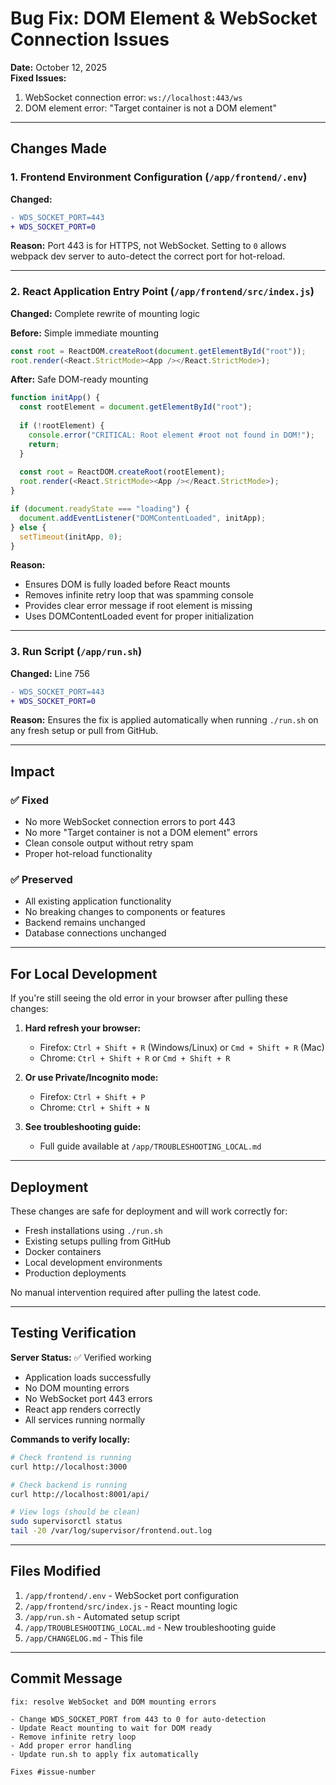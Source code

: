 # Bug Fix: DOM Element & WebSocket Connection Issues

**Date:** October 12, 2025  
**Fixed Issues:**
1. WebSocket connection error: `ws://localhost:443/ws`
2. DOM element error: "Target container is not a DOM element"

---

## Changes Made

### 1. Frontend Environment Configuration (`/app/frontend/.env`)
**Changed:**
```diff
- WDS_SOCKET_PORT=443
+ WDS_SOCKET_PORT=0
```

**Reason:** Port 443 is for HTTPS, not WebSocket. Setting to `0` allows webpack dev server to auto-detect the correct port for hot-reload.

---

### 2. React Application Entry Point (`/app/frontend/src/index.js`)
**Changed:** Complete rewrite of mounting logic

**Before:** Simple immediate mounting
```javascript
const root = ReactDOM.createRoot(document.getElementById("root"));
root.render(<React.StrictMode><App /></React.StrictMode>);
```

**After:** Safe DOM-ready mounting
```javascript
function initApp() {
  const rootElement = document.getElementById("root");
  
  if (!rootElement) {
    console.error("CRITICAL: Root element #root not found in DOM!");
    return;
  }
  
  const root = ReactDOM.createRoot(rootElement);
  root.render(<React.StrictMode><App /></React.StrictMode>);
}

if (document.readyState === "loading") {
  document.addEventListener("DOMContentLoaded", initApp);
} else {
  setTimeout(initApp, 0);
}
```

**Reason:** 
- Ensures DOM is fully loaded before React mounts
- Removes infinite retry loop that was spamming console
- Provides clear error message if root element is missing
- Uses DOMContentLoaded event for proper initialization

---

### 3. Run Script (`/app/run.sh`)
**Changed:** Line 756
```diff
- WDS_SOCKET_PORT=443
+ WDS_SOCKET_PORT=0
```

**Reason:** Ensures the fix is applied automatically when running `./run.sh` on any fresh setup or pull from GitHub.

---

## Impact

### ✅ Fixed
- No more WebSocket connection errors to port 443
- No more "Target container is not a DOM element" errors
- Clean console output without retry spam
- Proper hot-reload functionality

### ✅ Preserved
- All existing application functionality
- No breaking changes to components or features
- Backend remains unchanged
- Database connections unchanged

---

## For Local Development

If you're still seeing the old error in your browser after pulling these changes:

1. **Hard refresh your browser:**
   - Firefox: `Ctrl + Shift + R` (Windows/Linux) or `Cmd + Shift + R` (Mac)
   - Chrome: `Ctrl + Shift + R` or `Cmd + Shift + R`

2. **Or use Private/Incognito mode:**
   - Firefox: `Ctrl + Shift + P`
   - Chrome: `Ctrl + Shift + N`

3. **See troubleshooting guide:**
   - Full guide available at `/app/TROUBLESHOOTING_LOCAL.md`

---

## Deployment

These changes are safe for deployment and will work correctly for:
- Fresh installations using `./run.sh`
- Existing setups pulling from GitHub
- Docker containers
- Local development environments
- Production deployments

No manual intervention required after pulling the latest code.

---

## Testing Verification

**Server Status:** ✅ Verified working
- Application loads successfully
- No DOM mounting errors
- No WebSocket port 443 errors
- React app renders correctly
- All services running normally

**Commands to verify locally:**
```bash
# Check frontend is running
curl http://localhost:3000

# Check backend is running
curl http://localhost:8001/api/

# View logs (should be clean)
sudo supervisorctl status
tail -20 /var/log/supervisor/frontend.out.log
```

---

## Files Modified

1. `/app/frontend/.env` - WebSocket port configuration
2. `/app/frontend/src/index.js` - React mounting logic
3. `/app/run.sh` - Automated setup script
4. `/app/TROUBLESHOOTING_LOCAL.md` - New troubleshooting guide
5. `/app/CHANGELOG.md` - This file

---

## Commit Message

```
fix: resolve WebSocket and DOM mounting errors

- Change WDS_SOCKET_PORT from 443 to 0 for auto-detection
- Update React mounting to wait for DOM ready
- Remove infinite retry loop
- Add proper error handling
- Update run.sh to apply fix automatically

Fixes #issue-number
```
